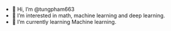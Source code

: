 - 👋 Hi, I’m @tungpham663
- 👀 I’m interested in math, machine learning and deep learning.
- 🌱 I’m currently learning Machine learning.


<!---
tungpham663/tungpham663 is a ✨ special ✨ repository because its `README.md` (this file) appears on your GitHub profile.
You can click the Preview link to take a look at your changes.
--->
